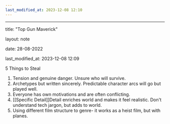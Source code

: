 ```yaml
---
last_modified_at: 2023-12-08 12:10
---
```

---

title: "Top Gun Maverick"

layout: note

date: 28-08-2022

last_modified_at: 2023-12-08 12:09

5 Things to Steal</a>

1.  Tension and genuine danger. Unsure who will survive.
2.  Archetypes but written sincerely. Predictable character arcs will go but played well.
3.  Everyone has own motivations and are often conflicting.
4.  [[Specific Detail]]Detail</a> enriches world and makes it feel realistic. Don't understand tech jargon, but adds to world.
5.  Using different film structure to genre- it works as a heist film, but with planes.
